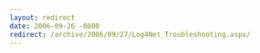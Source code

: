 ```yaml
---
layout: redirect
date: 2006-09-26 -0800
redirect: /archive/2006/09/27/Log4Net_Troubleshooting.aspx/
---
```

